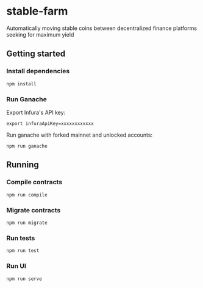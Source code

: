 # stable-farm

Automatically moving stable coins between decentralized finance platforms seeking for maximum yield

## Getting started

### Install dependencies

```
npm install
```

### Run Ganache

Export Infura's API key:

```
export infuraApiKey=xxxxxxxxxxxx
```

Run ganache with forked mainnet and unlocked accounts:

```
npm run ganache
```

## Running

### Compile contracts

```
npm run compile
```

### Migrate contracts

```
npm run migrate
```

### Run tests

```
npm run test
```

### Run UI

```
npm run serve
```
